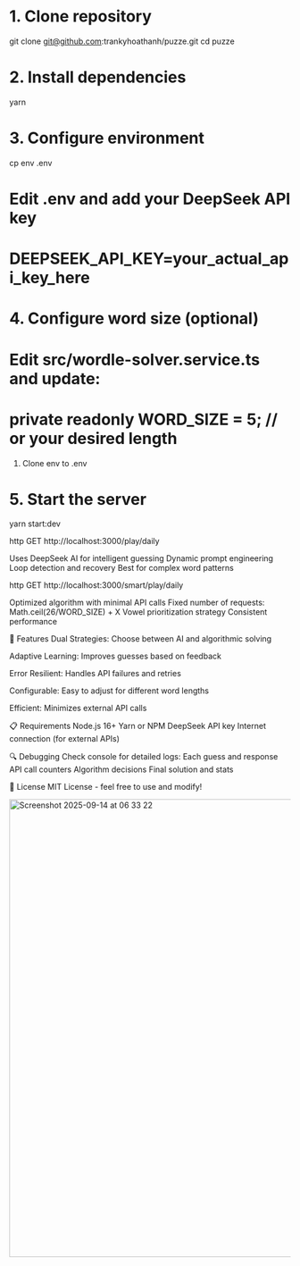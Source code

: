 # 1. Clone repository
git clone git@github.com:trankyhoathanh/puzze.git
cd puzze

# 2. Install dependencies
yarn

# 3. Configure environment
cp env .env
# Edit .env and add your DeepSeek API key
# DEEPSEEK_API_KEY=your_actual_api_key_here

# 4. Configure word size (optional)
# Edit src/wordle-solver.service.ts and update:
# private readonly WORD_SIZE = 5; // or your desired length
1. Clone env to .env

# 5. Start the server
yarn start:dev

http
GET http://localhost:3000/play/daily

Uses DeepSeek AI for intelligent guessing
Dynamic prompt engineering
Loop detection and recovery
Best for complex word patterns

http
GET http://localhost:3000/smart/play/daily

Optimized algorithm with minimal API calls
Fixed number of requests: Math.ceil(26/WORD_SIZE) + X
Vowel prioritization strategy
Consistent performance

🚀 Features
Dual Strategies: Choose between AI and algorithmic solving

Adaptive Learning: Improves guesses based on feedback

Error Resilient: Handles API failures and retries

Configurable: Easy to adjust for different word lengths

Efficient: Minimizes external API calls

📋 Requirements
Node.js 16+
Yarn or NPM
DeepSeek API key
Internet connection (for external APIs)

🔍 Debugging
Check console for detailed logs:
Each guess and response
API call counters
Algorithm decisions
Final solution and stats

📝 License
MIT License - feel free to use and modify!

<img width="827" height="820" alt="Screenshot 2025-09-14 at 06 33 22" src="https://github.com/user-attachments/assets/df400c30-8a1f-454f-8d01-96b790827b34" />
